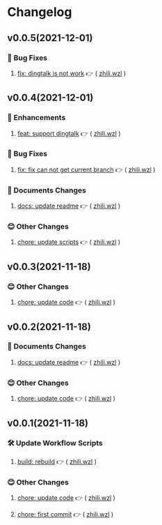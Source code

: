 
  # Changelog
  
## v0.0.5(2021-12-01)


### :bug: Bug Fixes

1. [fix: dingtalk is not work](https://github.com/janryWang/github-tag-release/commit/17758f7) :point_right: ( [zhili.wzl](https://github.com/zhili.wzl) )    
  


## v0.0.4(2021-12-01)


### :tada: Enhancements

1. [feat: support dingtalk](https://github.com/janryWang/github-tag-release/commit/59e5b3d) :point_right: ( [zhili.wzl](https://github.com/zhili.wzl) )    
  

### :bug: Bug Fixes

1. [fix: fix can not get current branch](https://github.com/janryWang/github-tag-release/commit/028c67a) :point_right: ( [zhili.wzl](https://github.com/zhili.wzl) )    
  

### :memo: Documents Changes

1. [docs: update readme](https://github.com/janryWang/github-tag-release/commit/d20cbee) :point_right: ( [zhili.wzl](https://github.com/zhili.wzl) )    
  

### :blush: Other Changes

1. [chore: update scripts](https://github.com/janryWang/github-tag-release/commit/534e409) :point_right: ( [zhili.wzl](https://github.com/zhili.wzl) )    
  


## v0.0.3(2021-11-18)


### :blush: Other Changes

1. [chore: update code](https://github.com/janryWang/github-tag-release/commit/181fb11) :point_right: ( [zhili.wzl](https://github.com/zhili.wzl) )    
  


## v0.0.2(2021-11-18)


### :memo: Documents Changes

1. [docs: update readme](https://github.com/janryWang/github-tag-release/commit/6f4f763) :point_right: ( [zhili.wzl](https://github.com/zhili.wzl) )    
  

### :blush: Other Changes

1. [chore: update code](https://github.com/janryWang/github-tag-release/commit/00a153d) :point_right: ( [zhili.wzl](https://github.com/zhili.wzl) )    
  


## v0.0.1(2021-11-18)


### :hammer_and_wrench: Update Workflow Scripts

1. [build: rebuild](https://github.com/janryWang/github-tag-release/commit/6598d19) :point_right: ( [zhili.wzl](https://github.com/zhili.wzl) )    
  

### :blush: Other Changes

1. [chore: update code](https://github.com/janryWang/github-tag-release/commit/f707811) :point_right: ( [zhili.wzl](https://github.com/zhili.wzl) )    

1. [chore: first commit](https://github.com/janryWang/github-tag-release/commit/199bdd1) :point_right: ( [zhili.wzl](https://github.com/zhili.wzl) )    
  

  
  